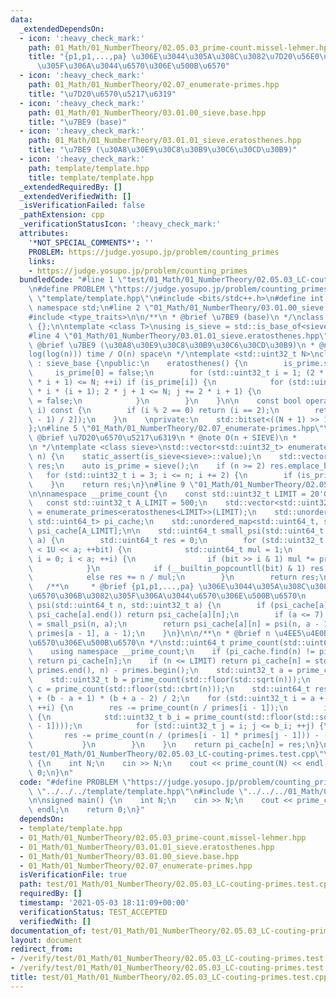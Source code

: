 ```yaml
---
data:
  _extendedDependsOn:
  - icon: ':heavy_check_mark:'
    path: 01_Math/01_NumberTheory/02.05.03_prime-count.missel-lehmer.hpp
    title: "{p1,p1,...,pa} \u306E\u3044\u305A\u308C\u3082\u7D20\u56E0\u6570\u306B\u3082\
      \u305F\u306A\u3044\u6570\u306E\u500B\u6570"
  - icon: ':heavy_check_mark:'
    path: 01_Math/01_NumberTheory/02.07_enumerate-primes.hpp
    title: "\u7D20\u6570\u5217\u6319"
  - icon: ':heavy_check_mark:'
    path: 01_Math/01_NumberTheory/03.01.00_sieve.base.hpp
    title: "\u7BE9 (base)"
  - icon: ':heavy_check_mark:'
    path: 01_Math/01_NumberTheory/03.01.01_sieve.eratosthenes.hpp
    title: "\u7BE9 (\u30A8\u30E9\u30C8\u30B9\u30C6\u30CD\u30B9)"
  - icon: ':heavy_check_mark:'
    path: template/template.hpp
    title: template/template.hpp
  _extendedRequiredBy: []
  _extendedVerifiedWith: []
  _isVerificationFailed: false
  _pathExtension: cpp
  _verificationStatusIcon: ':heavy_check_mark:'
  attributes:
    '*NOT_SPECIAL_COMMENTS*': ''
    PROBLEM: https://judge.yosupo.jp/problem/counting_primes
    links:
    - https://judge.yosupo.jp/problem/counting_primes
  bundledCode: "#line 1 \"test/01_Math/01_NumberTheory/02.05.03_LC-couting-primes.test.cpp\"\
    \n#define PROBLEM \"https://judge.yosupo.jp/problem/counting_primes\"\n#line 1\
    \ \"template/template.hpp\"\n#include <bits/stdc++.h>\n#define int int64_t\nusing\
    \ namespace std;\n#line 2 \"01_Math/01_NumberTheory/03.01.00_sieve.base.hpp\"\n\
    #include <type_traits>\n\n/**\n * @brief \u7BE9 (base)\n */\nclass sieve_base\
    \ {};\n\ntemplate <class T>\nusing is_sieve = std::is_base_of<sieve_base, T>;\n\
    #line 4 \"01_Math/01_NumberTheory/03.01.01_sieve.eratosthenes.hpp\"\n\n/**\n *\
    \ @brief \u7BE9 (\u30A8\u30E9\u30C8\u30B9\u30C6\u30CD\u30B9)\n * @note O(n\u22C5\
    log(log(n))) time / O(n) space\n */\ntemplate <std::uint32_t N>\nclass eratosthenes\
    \ : sieve_base {\npublic:\n    eratosthenes() {\n        is_prime.set();\n   \
    \     is_prime[0] = false;\n        for (std::uint32_t i = 1; (2 * i + 1) * (2\
    \ * i + 1) <= N; ++i) if (is_prime[i]) {\n            for (std::uint32_t j = 2\
    \ * i * (i + 1); 2 * j + 1 <= N; j += 2 * i + 1) {\n                is_prime[j]\
    \ = false;\n            }\n        }\n    }\n\n    const bool operator [] (std::uint32_t\
    \ i) const {\n        if (i % 2 == 0) return (i == 2);\n        return (is_prime[(i\
    \ - 1) / 2]);\n    }\n    \nprivate:\n    std::bitset<((N + 1) >> 1)> is_prime;\n\
    };\n#line 5 \"01_Math/01_NumberTheory/02.07_enumerate-primes.hpp\"\n\n/**\n *\
    \ @brief \u7D20\u6570\u5217\u6319\n * @note O(n + SIEVE)\n *       - SIEVE : \u7BE9\
    \n */\ntemplate <class sieve>\nstd::vector<std::uint32_t> enumerate_primes(std::uint32_t\
    \ n) {\n    static_assert(is_sieve<sieve>::value);\n    std::vector<std::uint32_t>\
    \ res;\n    auto is_prime = sieve();\n    if (n >= 2) res.emplace_back(2);\n \
    \   for (std::uint32_t i = 3; i <= n; i += 2) {\n        if (is_prime[i]) res.emplace_back(i);\n\
    \    }\n    return res;\n}\n#line 9 \"01_Math/01_NumberTheory/02.05.03_prime-count.missel-lehmer.hpp\"\
    \n\nnamespace __prime_count {\n    const std::uint32_t LIMIT = 20'000'000;\n \
    \   const std::uint32_t A_LIMIT = 500;\n    std::vector<std::uint32_t> primes\
    \ = enumerate_primes<eratosthenes<LIMIT>>(LIMIT);\n    std::unordered_map<std::uint64_t,\
    \ std::uint64_t> pi_cache;\n    std::unordered_map<std::uint64_t, std::uint64_t>\
    \ psi_cache[A_LIMIT];\n\n    std::uint64_t small_psi(std::uint64_t n, std::uint32_t\
    \ a) {\n        std::uint64_t res = 0;\n        for (std::uint32_t bit = 0; bit\
    \ < 1U << a; ++bit) {\n            std::uint64_t mul = 1;\n            for (std::uint32_t\
    \ i = 0; i < a; ++i) {\n                if (bit >> i & 1) mul *= primes[i];\n\
    \            }\n            if (__builtin_popcountll(bit) & 1) res -= n / mul;\n\
    \            else res += n / mul;\n        }\n        return res;\n    }\n\n \
    \   /**\n     * @brief {p1,p1,...,pa} \u306E\u3044\u305A\u308C\u3082\u7D20\u56E0\
    \u6570\u306B\u3082\u305F\u306A\u3044\u6570\u306E\u500B\u6570\n     */\n    std::uint64_t\
    \ psi(std::uint64_t n, std::uint32_t a) {\n        if (psi_cache[a].find(n) !=\
    \ psi_cache[a].end()) return psi_cache[a][n];\n        if (a <= 7) return psi_cache[a][n]\
    \ = small_psi(n, a);\n        return psi_cache[a][n] = psi(n, a - 1) - psi(n /\
    \ primes[a - 1], a - 1);\n    }\n}\n\n/**\n * @brief n \u4EE5\u4E0B\u306E\u7D20\
    \u6570\u306E\u500B\u6570\n */\nstd::uint64_t prime_count(std::uint64_t n) {\n\
    \    using namespace __prime_count;\n    if (pi_cache.find(n) != pi_cache.end())\
    \ return pi_cache[n];\n    if (n <= LIMIT) return pi_cache[n] = std::upper_bound(primes.begin(),\
    \ primes.end(), n) - primes.begin();\n    std::uint32_t a = prime_count(std::floor(std::sqrt(std::sqrt(n))));\n\
    \    std::uint32_t b = prime_count(std::floor(std::sqrt(n)));\n    std::uint32_t\
    \ c = prime_count(std::floor(std::cbrt(n)));\n    std::uint64_t res = psi(n, a)\
    \ + (b - a + 1) * (b + a - 2) / 2;\n    for (std::uint32_t i = a + 1; i <= b;\
    \ ++i) {\n        res -= prime_count(n / primes[i - 1]);\n        if (i <= c)\
    \ {\n            std::uint32_t b_i = prime_count(std::floor(std::sqrt(n / primes[i\
    \ - 1])));\n            for (std::uint32_t j = i; j <= b_i; ++j) {\n         \
    \       res -= prime_count(n / (primes[i - 1] * primes[j - 1])) - (j - 1);\n \
    \           }\n        }\n    }\n    return pi_cache[n] = res;\n}\n#line 4 \"\
    test/01_Math/01_NumberTheory/02.05.03_LC-couting-primes.test.cpp\"\n\nsigned main()\
    \ {\n    int N;\n    cin >> N;\n    cout << prime_count(N) << endl;\n    return\
    \ 0;\n}\n"
  code: "#define PROBLEM \"https://judge.yosupo.jp/problem/counting_primes\"\n#include\
    \ \"../../../template/template.hpp\"\n#include \"../../../01_Math/01_NumberTheory/02.05.03_prime-count.missel-lehmer.hpp\"\
    \n\nsigned main() {\n    int N;\n    cin >> N;\n    cout << prime_count(N) <<\
    \ endl;\n    return 0;\n}"
  dependsOn:
  - template/template.hpp
  - 01_Math/01_NumberTheory/02.05.03_prime-count.missel-lehmer.hpp
  - 01_Math/01_NumberTheory/03.01.01_sieve.eratosthenes.hpp
  - 01_Math/01_NumberTheory/03.01.00_sieve.base.hpp
  - 01_Math/01_NumberTheory/02.07_enumerate-primes.hpp
  isVerificationFile: true
  path: test/01_Math/01_NumberTheory/02.05.03_LC-couting-primes.test.cpp
  requiredBy: []
  timestamp: '2021-05-03 18:11:09+00:00'
  verificationStatus: TEST_ACCEPTED
  verifiedWith: []
documentation_of: test/01_Math/01_NumberTheory/02.05.03_LC-couting-primes.test.cpp
layout: document
redirect_from:
- /verify/test/01_Math/01_NumberTheory/02.05.03_LC-couting-primes.test.cpp
- /verify/test/01_Math/01_NumberTheory/02.05.03_LC-couting-primes.test.cpp.html
title: test/01_Math/01_NumberTheory/02.05.03_LC-couting-primes.test.cpp
---
```

